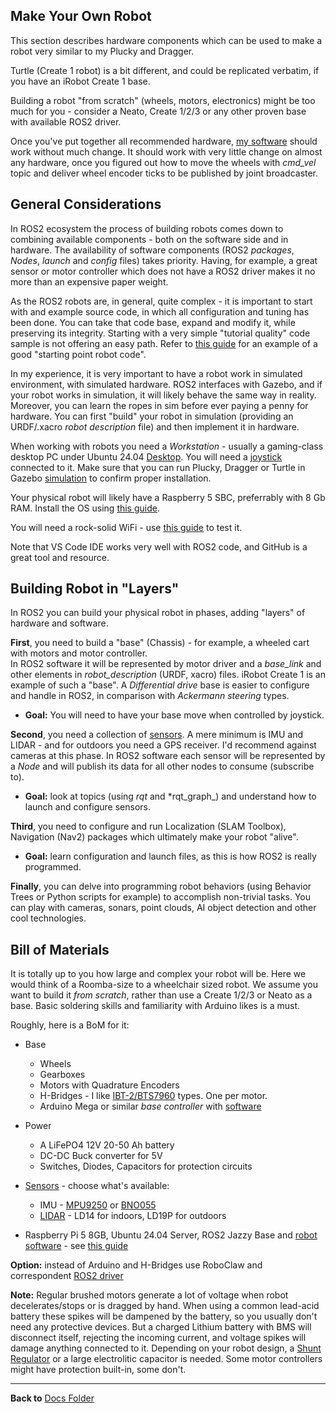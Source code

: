 ## Make Your Own Robot

This section describes hardware components which can be used to make a robot very similar to my Plucky and Dragger.

Turtle (Create 1 robot) is a bit different, and could be replicated verbatim, if you have an iRobot Create 1 base.

Building a robot "from scratch" (wheels, motors, electronics) might be too much for you - consider a Neato, Create 1/2/3 or any other proven base with available ROS2 driver. 

Once you've put together all recommended hardware, [my software](https://github.com/slgrobotics/articubot_one) should work without much change. 
It should work with very little change on almost any hardware, once you figured out how to move the wheels with *cmd_vel* topic and deliver wheel encoder ticks to be published by joint broadcaster.

## General Considerations

In ROS2 ecosystem the process of building robots comes down to combining available components - both on the software side and in hardware. 
The availability of software components (ROS2 _packages_, _Nodes_, _launch_ and _config_ files) takes priority. 
Having, for example, a great sensor or motor controller which does not have a ROS2 driver makes it no more than an expensive paper weight.

As the ROS2 robots are, in general, quite complex - it is important to start with and example source code, in which all configuration and tuning has been done. 
You can take that code base, expand and modify it, while preserving its integrity.
Starting with a very simple "tutorial quality" code sample is not offering an easy path.
Refer to [this guide](https://github.com/slgrobotics/robots_bringup?tab=readme-ov-file#how-to-use-this-repository) for an example of a good "starting point robot code".

In my experience, it is very important to have a robot work in simulated environment, with simulated hardware.
ROS2 interfaces with Gazebo, and if your robot works in simulation, it will likely behave the same way in reality.
Moreover, you can learn the ropes in sim before ever paying a penny for hardware.
You can first "build" your robot in simulation (providing an URDF/.xacro _robot description_ file) and then implement it in hardware.

When working with robots you need a _Workstation_ - usually a gaming-class desktop PC under Ubuntu 24.04 [Desktop](https://github.com/slgrobotics/robots_bringup/tree/main/Docs/ROS-Jazzy).
You will need a [joystick](https://github.com/slgrobotics/robots_bringup/blob/main/Docs/Sensors/Joystick.md) connected to it.
Make sure that you can run Plucky, Dragger or Turtle in Gazebo [simulation](https://github.com/slgrobotics/robots_bringup/tree/main/Docs/ROS-Jazzy#bringing-up-robot-simulation-in-gazebo) to confirm proper installation.

Your physical robot will likely have a Raspberry 5 SBC, preferrably with 8 Gb RAM. Install the OS using [this guide](https://github.com/slgrobotics/robots_bringup/tree/main/Docs/Ubuntu-RPi).

You will need a rock-solid WiFi - use [this guide](https://github.com/slgrobotics/robots_bringup/blob/main/Docs/Sensors/WiFi_Logger_Visualizer.md#wifi-testing-and-benchmarking) to test it.

Note that VS Code IDE works very well with ROS2 code, and GitHub is a great tool and resource.

## Building Robot in "Layers"

In ROS2 you can build your physical robot in phases, adding "layers" of hardware and software.

**First**, you need to build a "base" (Chassis) - for example, a wheeled cart with motors and motor controller.  
In ROS2 software it will be represented by motor driver and a *base_link* and other elements in *robot_description* (URDF, xacro) files.
iRobot Create 1 is an example of such a "base".
A _Differential drive_ base is easier to configure and handle in ROS2, in comparison with _Ackermann steering_ types.
- **Goal:** You will need to have your base move when controlled by joystick.

**Second**, you need a collection of [sensors](https://github.com/slgrobotics/robots_bringup/tree/main/Docs/Sensors).
A mere minimum is IMU and LIDAR - and for outdoors you need a GPS receiver. I'd recommend against cameras at this phase.
In ROS2 software each sensor will be represented by a _Node_ and will publish its data for all other nodes to consume (subscribe to).
- **Goal:** look at topics (using _rqt_ and *rqt_graph_) and understand how to launch and configure sensors.

**Third**, you need to configure and run Localization (SLAM Toolbox), Navigation (Nav2) packages which ultimately make your robot "alive".
- **Goal:** learn configuration and launch files, as this is how ROS2 is really programmed. 

**Finally**, you can delve into programming robot behaviors (using Behavior Trees or Python scripts for example) to accomplish non-trivial tasks.
You can play with cameras, sonars, point clouds, AI object detection and other cool technologies.

## Bill of Materials

It is totally up to you how large and complex your robot will be.
Here we would think of a Roomba-size to a wheelchair sized robot.
We assume you want to build it _from scratch_, rather than use a Create 1/2/3 or Neato as a base.
Basic soldering skills and familiarity with Arduino likes is a must.

Roughly, here is a BoM for it:
- Base
  - Wheels
  - Gearboxes
  - Motors with Quadrature Encoders
  - H-Bridges - I like [IBT-2/BTS7960](https://www.amazon.com/BTS7960-H-bridge-Double-Current-Diagnostic/dp/B09W8VV6RH) types. One per motor.
  - Arduino Mega or similar _base controller_ with [software](https://github.com/slgrobotics/Misc/tree/master/Arduino/Sketchbook/DraggerROS)

- Power
  - A LiFePO4 12V 20-50 Ah battery
  - DC-DC Buck converter for 5V
  - Switches, Diodes, Capacitors for protection circuits 

- [Sensors](https://github.com/slgrobotics/robots_bringup/tree/main/Docs/Sensors) - choose what's available:
  - IMU - [MPU9250](https://github.com/slgrobotics/robots_bringup/blob/main/Docs/Sensors/MPU9250.md) or [BNO055](https://github.com/slgrobotics/robots_bringup/blob/main/Docs/Sensors/BNO055%20IMU.md)
  - [LIDAR](https://github.com/slgrobotics/robots_bringup/blob/main/Docs/Sensors/LD14.md) - LD14 for indoors, LD19P for outdoors

- Raspberry Pi 5 8GB, Ubuntu 24.04 Server, ROS2 Jazzy Base and [robot software](https://github.com/slgrobotics/articubot_one) - see [this guide](https://github.com/slgrobotics/robots_bringup/tree/main/Docs/Ubuntu-RPi)

**Option:** instead of Arduino and H-Bridges use RoboClaw and correspondent [ROS2 driver](https://github.com/wimblerobotics/ros2_roboclaw_driver)

**Note:** Regular brushed motors generate a lot of voltage when robot decelerates/stops or is dragged by hand.
When using a common lead-acid battery these spikes will be dampened by the battery, so you usually don't need any protective devices.
But a charged Lithium battery with BMS will disconnect itself, rejecting the incoming current, and voltage spikes will damage anything connected to it.
Depending on your robot design, a [Shunt Regulator](https://www.pololu.com/category/249/shunt-regulators) or a large electrolitic capacitor is needed.
Some motor controllers might have protection built-in, some don't.

----------------

**Back to** [Docs Folder](https://github.com/slgrobotics/robots_bringup/tree/main/Docs)
